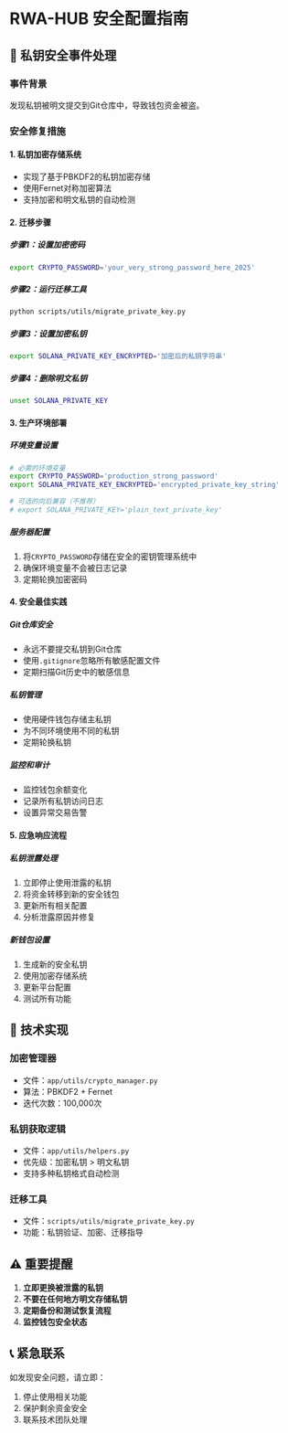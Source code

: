 # RWA-HUB 安全配置指南

## 🚨 私钥安全事件处理

### 事件背景
发现私钥被明文提交到Git仓库中，导致钱包资金被盗。

### 安全修复措施

#### 1. 私钥加密存储系统
- 实现了基于PBKDF2的私钥加密存储
- 使用Fernet对称加密算法
- 支持加密和明文私钥的自动检测

#### 2. 迁移步骤

##### 步骤1：设置加密密码
```bash
export CRYPTO_PASSWORD='your_very_strong_password_here_2025'
```

##### 步骤2：运行迁移工具
```bash
python scripts/utils/migrate_private_key.py
```

##### 步骤3：设置加密私钥
```bash
export SOLANA_PRIVATE_KEY_ENCRYPTED='加密后的私钥字符串'
```

##### 步骤4：删除明文私钥
```bash
unset SOLANA_PRIVATE_KEY
```

#### 3. 生产环境部署

##### 环境变量设置
```bash
# 必需的环境变量
export CRYPTO_PASSWORD='production_strong_password'
export SOLANA_PRIVATE_KEY_ENCRYPTED='encrypted_private_key_string'

# 可选的向后兼容（不推荐）
# export SOLANA_PRIVATE_KEY='plain_text_private_key'
```

##### 服务器配置
1. 将`CRYPTO_PASSWORD`存储在安全的密钥管理系统中
2. 确保环境变量不会被日志记录
3. 定期轮换加密密码

#### 4. 安全最佳实践

##### Git仓库安全
- 永远不要提交私钥到Git仓库
- 使用`.gitignore`忽略所有敏感配置文件
- 定期扫描Git历史中的敏感信息

##### 私钥管理
- 使用硬件钱包存储主私钥
- 为不同环境使用不同的私钥
- 定期轮换私钥

##### 监控和审计
- 监控钱包余额变化
- 记录所有私钥访问日志
- 设置异常交易告警

#### 5. 应急响应流程

##### 私钥泄露处理
1. 立即停止使用泄露的私钥
2. 将资金转移到新的安全钱包
3. 更新所有相关配置
4. 分析泄露原因并修复

##### 新钱包设置
1. 生成新的安全私钥
2. 使用加密存储系统
3. 更新平台配置
4. 测试所有功能

## 🔧 技术实现

### 加密管理器
- 文件：`app/utils/crypto_manager.py`
- 算法：PBKDF2 + Fernet
- 迭代次数：100,000次

### 私钥获取逻辑
- 文件：`app/utils/helpers.py`
- 优先级：加密私钥 > 明文私钥
- 支持多种私钥格式自动检测

### 迁移工具
- 文件：`scripts/utils/migrate_private_key.py`
- 功能：私钥验证、加密、迁移指导

## ⚠️ 重要提醒

1. **立即更换被泄露的私钥**
2. **不要在任何地方明文存储私钥**
3. **定期备份和测试恢复流程**
4. **监控钱包安全状态**

## 📞 紧急联系

如发现安全问题，请立即：
1. 停止使用相关功能
2. 保护剩余资金安全
3. 联系技术团队处理 